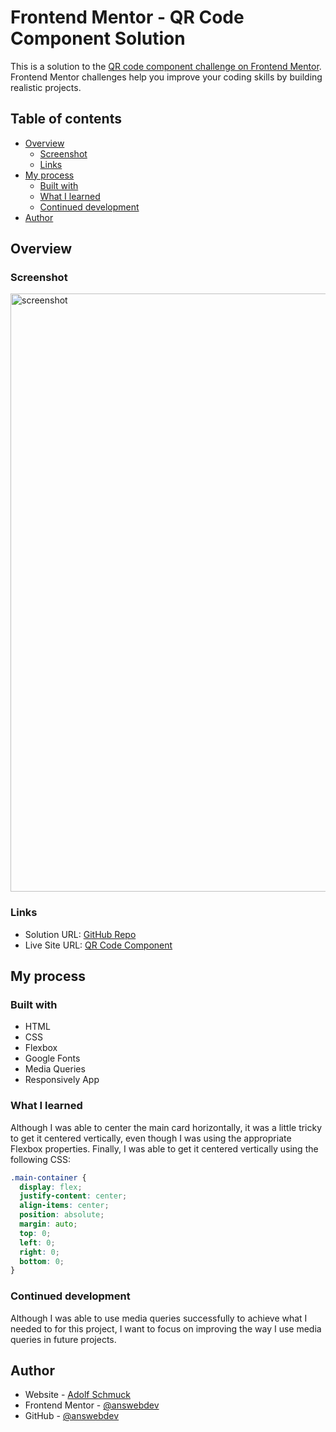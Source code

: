 # Frontend Mentor - QR Code Component Solution

This is a solution to the [QR code component challenge on Frontend Mentor](https://www.frontendmentor.io/challenges/qr-code-component-iux_sIO_H). Frontend Mentor challenges help you improve your coding skills by building realistic projects.

## Table of contents

- [Overview](#overview)
  - [Screenshot](#screenshot)
  - [Links](#links)
- [My process](#my-process)
  - [Built with](#built-with)
  - [What I learned](#what-i-learned)
  - [Continued development](#continued-development)
- [Author](#author)

## Overview

### Screenshot

<img width="957" alt="screenshot" src="https://user-images.githubusercontent.com/36783010/201489258-bde07e36-e759-4f10-bc69-e1db852a75a1.png">

### Links

- Solution URL: [GitHub Repo](https://github.com/answebdev/qr-code-component)
- Live Site URL: [QR Code Component](https://qr-code-component-ans.vercel.app/)

## My process

### Built with

- HTML
- CSS
- Flexbox
- Google Fonts
- Media Queries
- Responsively App

### What I learned

Although I was able to center the main card horizontally, it was a little tricky to get it centered vertically, even though I was using the appropriate Flexbox properties. Finally, I was able to get it centered vertically using the following CSS:

```css
.main-container {
  display: flex;
  justify-content: center;
  align-items: center;
  position: absolute;
  margin: auto;
  top: 0;
  left: 0;
  right: 0;
  bottom: 0;
}
```

### Continued development

Although I was able to use media queries successfully to achieve what I needed to for this project, I want to focus on improving the way I use media queries in future projects.

## Author

- Website - [Adolf Schmuck](https://adolfschmuck.com/)
- Frontend Mentor - [@answebdev](https://www.frontendmentor.io/profile/answebdev)
- GitHub - [@answebdev](https://github.com/answebdev)
